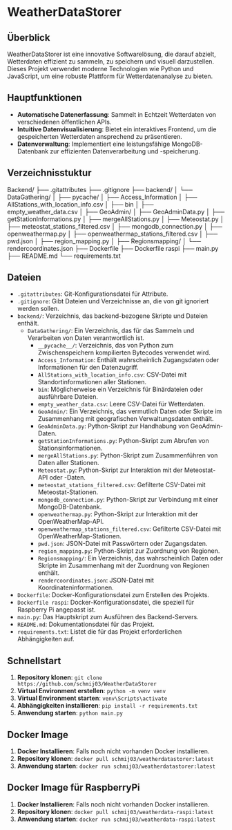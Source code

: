 # WeatherDataStorer

## Überblick
WeatherDataStorer ist eine innovative Softwarelösung, die darauf abzielt, Wetterdaten effizient zu sammeln, zu speichern und visuell darzustellen. Dieses Projekt verwendet moderne Technologien wie Python und JavaScript, um eine robuste Plattform für Wetterdatenanalyse zu bieten.

## Hauptfunktionen
- **Automatische Datenerfassung**: Sammelt in Echtzeit Wetterdaten von verschiedenen öffentlichen APIs.
- **Intuitive Datenvisualisierung**: Bietet ein interaktives Frontend, um die gespeicherten Wetterdaten ansprechend zu präsentieren.
- **Datenverwaltung**: Implementiert eine leistungsfähige MongoDB-Datenbank zur effizienten Datenverarbeitung und -speicherung.

## Verzeichnisstuktur
Backend/
├── .gitattributes
├── .gitignore
├── backend/
│ └── DataGathering/
│ ├── pycache/
│ ├── Access_Information
│ ├── AllStations_with_location_info.csv
│ ├── bin
│ ├── empty_weather_data.csv
│ ├── GeoAdmin/
│ ├── GeoAdminData.py
│ ├── getStationInformations.py
│ ├── mergeAllStations.py
│ ├── Meteostat.py
│ ├── meteostat_stations_filtered.csv
│ ├── mongodb_connection.py
│ ├── openweathermap.py
│ ├── openweathermap_stations_filtered.csv
│ ├── pwd.json
│ ├── region_mapping.py
│ ├── Regionsmapping/
│ └── rendercoordinates.json
├── Dockerfile
├── Dockerfile raspi
├── main.py
├── README.md
└── requirements.txt

## Dateien
- `.gitattributes`: Git-Konfigurationsdatei für Attribute.
- `.gitignore`: Gibt Dateien und Verzeichnisse an, die von git ignoriert werden sollen.
- `backend/`: Verzeichnis, das backend-bezogene Skripte und Dateien enthält.
    - `DataGathering/`: Ein Verzeichnis, das für das Sammeln und Verarbeiten von Daten verantwortlich ist.
        - `__pycache__/`: Verzeichnis, das von Python zum Zwischenspeichern kompilierten Bytecodes verwendet wird.
        - `Access_Information`: Enthält wahrscheinlich Zugangsdaten oder Informationen für den Datenzugriff.
        - `AllStations_with_location_info.csv`: CSV-Datei mit Standortinformationen aller Stationen.
        - `bin`: Möglicherweise ein Verzeichnis für Binärdateien oder ausführbare Dateien.
        - `empty_weather_data.csv`: Leere CSV-Datei für Wetterdaten.
        - `GeoAdmin/`: Ein Verzeichnis, das vermutlich Daten oder Skripte im Zusammenhang mit geografischen Verwaltungsdaten enthält.
        - `GeoAdminData.py`: Python-Skript zur Handhabung von GeoAdmin-Daten.
        - `getStationInformations.py`: Python-Skript zum Abrufen von Stationsinformationen.
        - `mergeAllStations.py`: Python-Skript zum Zusammenführen von Daten aller Stationen.
        - `Meteostat.py`: Python-Skript zur Interaktion mit der Meteostat-API oder -Daten.
        - `meteostat_stations_filtered.csv`: Gefilterte CSV-Datei mit Meteostat-Stationen.
        - `mongodb_connection.py`: Python-Skript zur Verbindung mit einer MongoDB-Datenbank.
        - `openweathermap.py`: Python-Skript zur Interaktion mit der OpenWeatherMap-API.
        - `openweathermap_stations_filtered.csv`: Gefilterte CSV-Datei mit OpenWeatherMap-Stationen.
        - `pwd.json`: JSON-Datei mit Passwörtern oder Zugangsdaten.
        - `region_mapping.py`: Python-Skript zur Zuordnung von Regionen.
        - `Regionsmapping/`: Ein Verzeichnis, das wahrscheinlich Daten oder Skripte im Zusammenhang mit der Zuordnung von Regionen enthält.
        - `rendercoordinates.json`: JSON-Datei mit Koordinateninformationen.
- `Dockerfile`: Docker-Konfigurationsdatei zum Erstellen des Projekts.
- `Dockerfile raspi`: Docker-Konfigurationsdatei, die speziell für Raspberry Pi angepasst ist.
- `main.py`: Das Hauptskript zum Ausführen des Backend-Servers.
- `README.md`: Dokumentationsdatei für das Projekt.
- `requirements.txt`: Listet die für das Projekt erforderlichen Abhängigkeiten auf.


## Schnellstart
1. **Repository klonen**: `git clone https://github.com/schmij03/WeatherDataStorer`
2. **Virtual Environment erstellen**: `python -m venv venv`
3. **Virtual Environment starten**: `venv\Scripts\activate`
4. **Abhängigkeiten installieren**: `pip install -r requirements.txt`
5. **Anwendung starten**: `python main.py`

## Docker Image
1. **Docker Installieren**: Falls noch nicht vorhanden Docker installieren.
2. **Repository klonen**: `docker pull schmij03/weatherdatastorer:latest`
3. **Anwendung starten**: `docker run schmij03/weatherdatastorer:latest`

## Docker Image für RaspberryPi
1. **Docker Installieren**: Falls noch nicht vorhanden Docker installieren.
2. **Repository klonen**: `docker pull schmij03/weatherdata-raspi:latest`
3. **Anwendung starten**: `docker run schmij03/weatherdata-raspi:latest`


